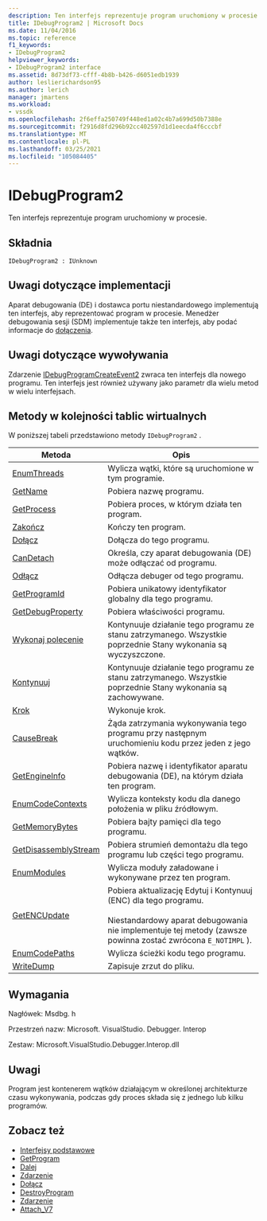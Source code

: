 ```yaml
---
description: Ten interfejs reprezentuje program uruchomiony w procesie.
title: IDebugProgram2 | Microsoft Docs
ms.date: 11/04/2016
ms.topic: reference
f1_keywords:
- IDebugProgram2
helpviewer_keywords:
- IDebugProgram2 interface
ms.assetid: 8d73df73-cfff-4b8b-b426-d6051edb1939
author: leslierichardson95
ms.author: lerich
manager: jmartens
ms.workload:
- vssdk
ms.openlocfilehash: 2f6effa250749f448ed1a02c4b7a699d50b7388e
ms.sourcegitcommit: f2916d8fd296b92cc402597d1d1eecda4f6cccbf
ms.translationtype: MT
ms.contentlocale: pl-PL
ms.lasthandoff: 03/25/2021
ms.locfileid: "105084405"
---
```

# <a name="idebugprogram2"></a>IDebugProgram2
Ten interfejs reprezentuje program uruchomiony w procesie.

## <a name="syntax"></a>Składnia

```
IDebugProgram2 : IUnknown
```

## <a name="notes-for-implementers"></a>Uwagi dotyczące implementacji
 Aparat debugowania (DE) i dostawca portu niestandardowego implementują ten interfejs, aby reprezentować program w procesie. Menedżer debugowania sesji (SDM) implementuje także ten interfejs, aby podać informacje do [dołączenia](../../../extensibility/debugger/reference/idebugprogram2-attach.md).

## <a name="notes-for-callers"></a>Uwagi dotyczące wywoływania
 Zdarzenie [IDebugProgramCreateEvent2](../../../extensibility/debugger/reference/idebugprogramcreateevent2.md) zwraca ten interfejs dla nowego programu. Ten interfejs jest również używany jako parametr dla wielu metod w wielu interfejsach.

## <a name="methods-in-vtable-order"></a>Metody w kolejności tablic wirtualnych
 W poniższej tabeli przedstawiono metody `IDebugProgram2` .

|Metoda|Opis|
|------------|-----------------|
|[EnumThreads](../../../extensibility/debugger/reference/idebugprogram2-enumthreads.md)|Wylicza wątki, które są uruchomione w tym programie.|
|[GetName](../../../extensibility/debugger/reference/idebugprogram2-getname.md)|Pobiera nazwę programu.|
|[GetProcess](../../../extensibility/debugger/reference/idebugprogram2-getprocess.md)|Pobiera proces, w którym działa ten program.|
|[Zakończ](../../../extensibility/debugger/reference/idebugprogram2-terminate.md)|Kończy ten program.|
|[Dołącz](../../../extensibility/debugger/reference/idebugprogram2-attach.md)|Dołącza do tego programu.|
|[CanDetach](../../../extensibility/debugger/reference/idebugprogram2-candetach.md)|Określa, czy aparat debugowania (DE) może odłączać od programu.|
|[Odłącz](../../../extensibility/debugger/reference/idebugprogram2-detach.md)|Odłącza debuger od tego programu.|
|[GetProgramId](../../../extensibility/debugger/reference/idebugprogram2-getprogramid.md)|Pobiera unikatowy identyfikator globalny dla tego programu.|
|[GetDebugProperty](../../../extensibility/debugger/reference/idebugprogram2-getdebugproperty.md)|Pobiera właściwości programu.|
|[Wykonaj polecenie](../../../extensibility/debugger/reference/idebugprogram2-execute.md)|Kontynuuje działanie tego programu ze stanu zatrzymanego. Wszystkie poprzednie Stany wykonania są wyczyszczone.|
|[Kontynuuj](../../../extensibility/debugger/reference/idebugprogram2-continue.md)|Kontynuuje działanie tego programu ze stanu zatrzymanego. Wszystkie poprzednie Stany wykonania są zachowywane.|
|[Krok](../../../extensibility/debugger/reference/idebugprogram2-step.md)|Wykonuje krok.|
|[CauseBreak](../../../extensibility/debugger/reference/idebugprogram2-causebreak.md)|Żąda zatrzymania wykonywania tego programu przy następnym uruchomieniu kodu przez jeden z jego wątków.|
|[GetEngineInfo](../../../extensibility/debugger/reference/idebugprogram2-getengineinfo.md)|Pobiera nazwę i identyfikator aparatu debugowania (DE), na którym działa ten program.|
|[EnumCodeContexts](../../../extensibility/debugger/reference/idebugprogram2-enumcodecontexts.md)|Wylicza konteksty kodu dla danego położenia w pliku źródłowym.|
|[GetMemoryBytes](../../../extensibility/debugger/reference/idebugprogram2-getmemorybytes.md)|Pobiera bajty pamięci dla tego programu.|
|[GetDisassemblyStream](../../../extensibility/debugger/reference/idebugprogram2-getdisassemblystream.md)|Pobiera strumień demontażu dla tego programu lub części tego programu.|
|[EnumModules](../../../extensibility/debugger/reference/idebugprogram2-enummodules.md)|Wylicza moduły załadowane i wykonywane przez ten program.|
|[GetENCUpdate](../../../extensibility/debugger/reference/idebugprogram2-getencupdate.md)|Pobiera aktualizację Edytuj i Kontynuuj (ENC) dla tego programu.<br /><br /> Niestandardowy aparat debugowania nie implementuje tej metody (zawsze powinna zostać zwrócona `E_NOTIMPL` ).|
|[EnumCodePaths](../../../extensibility/debugger/reference/idebugprogram2-enumcodepaths.md)|Wylicza ścieżki kodu tego programu.|
|[WriteDump](../../../extensibility/debugger/reference/idebugprogram2-writedump.md)|Zapisuje zrzut do pliku.|

## <a name="requirements"></a>Wymagania
 Nagłówek: Msdbg. h

 Przestrzeń nazw: Microsoft. VisualStudio. Debugger. Interop

 Zestaw: Microsoft.VisualStudio.Debugger.Interop.dll

## <a name="remarks"></a>Uwagi
 Program jest kontenerem wątków działającym w określonej architekturze czasu wykonywania, podczas gdy proces składa się z jednego lub kilku programów.

## <a name="see-also"></a>Zobacz też
- [Interfejsy podstawowe](../../../extensibility/debugger/reference/core-interfaces.md)
- [GetProgram](../../../extensibility/debugger/reference/idebugthread2-getprogram.md)
- [Dalej](../../../extensibility/debugger/reference/ienumdebugprograms2-next.md)
- [Zdarzenie](../../../extensibility/debugger/reference/idebugportevents2-event.md)
- [Dołącz](../../../extensibility/debugger/reference/idebugengine2-attach.md)
- [DestroyProgram](../../../extensibility/debugger/reference/idebugengine2-destroyprogram.md)
- [Zdarzenie](../../../extensibility/debugger/reference/idebugeventcallback2-event.md)
- [Attach_V7](../../../extensibility/debugger/reference/idebugprogramnode2-attach-v7.md)
